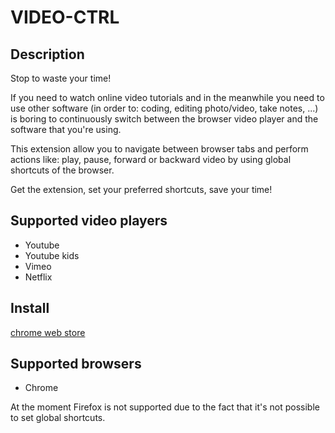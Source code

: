 # VIDEO-CTRL

## Description
Stop to waste your time!

If you need to watch online video tutorials and in the meanwhile you need to use other software (in order to: coding, editing photo/video, take notes, ...) is boring to continuously switch between the browser video player and the software that you're using.

This extension allow you to navigate between browser tabs and perform actions like: play, pause, forward or backward video by using global shortcuts of the browser.

Get the extension,
set your preferred shortcuts,
save your time!

## Supported video players
* Youtube
* Youtube kids
* Vimeo
* Netflix

## Install
[chrome web store](https://chrome.google.com/webstore/detail/video-ctrl/alfceocpdhihhlpagidmcehfnlidakca)

## Supported browsers
* Chrome

At the moment Firefox is not supported due to the fact that it's not possible to set global shortcuts.
